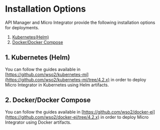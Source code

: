 # Installation Options

API Manager and Micro Integrator provide the following installation options for deployments.

1. [Kubernetes(Helm)](#1-kubernetes-helm)
2. [Docker/Docker Compose](#2-dockerdocker-compose)

## 1. Kubernetes (Helm)

You can follow the guides available in [https://github.com/wso2/kubernetes-mi](https://github.com/wso2/kubernetes-mi/tree/4.2.x) in order to deploy Micro Integrator in Kubernetes using Helm artifacts.

## 2. Docker/Docker Compose

You can follow the guides available in [https://github.com/wso2/docker-ei](https://github.com/wso2/docker-ei/tree/4.2.x) in order to deploy Micro Integrator using Docker artifacts.
